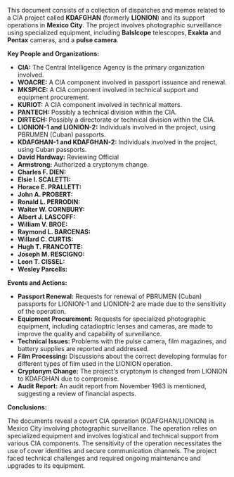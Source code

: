This document consists of a collection of dispatches and memos related to a CIA project called **KDAFGHAN** (formerly **LIONION**) and its support operations in **Mexico City**. The project involves photographic surveillance using specialized equipment, including **Balslcope** telescopes, **Exakta** and **Pentax** cameras, and a **pulse camera**.

**Key People and Organizations:**

*   **CIA:** The Central Intelligence Agency is the primary organization involved.
*   **WOACRE:** A CIA component involved in passport issuance and renewal.
*   **MKSPICE:** A CIA component involved in technical support and equipment procurement.
*   **KURIOT:** A CIA component involved in technical matters.
*   **PANTECH:** Possibly a technical division within the CIA.
*   **DIRTECH:** Possibly a directorate or technical division within the CIA.
*   **LIONION-1 and LIONION-2:** Individuals involved in the project, using PBRUMEN (Cuban) passports.
*   **KDAFGHAN-1 and KDAFGHAN-2:** Individuals involved in the project, using Cuban passports.
*   **David Hardway:** Reviewing Official
*   **Armstrong:** Authorized a cryptonym change.
*   **Charles F. DIEN:**
*   **Elsie I. SCALETTI:**
*   **Horace E. PRALLETT:**
*   **John A. PROBERT:**
*   **Ronald L. PERRODIN:**
*   **Walter W. CORNBURY:**
*   **Albert J. LASCOFF:**
*   **William V. BROE:**
*   **Raymond L. BARCENAS:**
*   **Willard C. CURTIS:**
*   **Hugh T. FRANCOTTE:**
*   **Joseph M. RESCIGNO:**
*   **Leon T. CISSEL:**
*   **Wesley Parcells:**

**Events and Actions:**

*   **Passport Renewal:** Requests for renewal of PBRUMEN (Cuban) passports for LIONION-1 and LIONION-2 are made due to the sensitivity of the operation.
*   **Equipment Procurement:** Requests for specialized photographic equipment, including catadioptric lenses and cameras, are made to improve the quality and capability of surveillance.
*   **Technical Issues:** Problems with the pulse camera, film magazines, and battery supplies are reported and addressed.
*   **Film Processing:** Discussions about the correct developing formulas for different types of film used in the LIONION operation.
*   **Cryptonym Change:** The project's cryptonym is changed from LIONION to KDAFGHAN due to compromise.
*   **Audit Report:** An audit report from November 1963 is mentioned, suggesting a review of financial aspects.

**Conclusions:**

The documents reveal a covert CIA operation (KDAFGHAN/LIONION) in Mexico City involving photographic surveillance. The operation relies on specialized equipment and involves logistical and technical support from various CIA components. The sensitivity of the operation necessitates the use of cover identities and secure communication channels. The project faced technical challenges and required ongoing maintenance and upgrades to its equipment.
